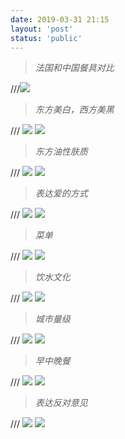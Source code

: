 ```yaml
---
date: 2019-03-31 21:15
layout: 'post'
status: 'public'
---
```


> *法国和中国餐具对比*

///![](https://vkceyugu.cdn.bspapp.com/VKCEYUGU-imgbed/41a13325-b937-41d8-b8d2-4bcb08f58448.jpg)

> *东方美白，西方美黑*

/// ![](https://github.com/elmace/cited_img/raw/master/img/IMG_1916.jpg)
![](https://vkceyugu.cdn.bspapp.com/VKCEYUGU-imgbed/6b544faa-b482-4ba3-be9b-13cf06139bb9.jpg)

> *东方油性肤质*

/// ![](https://github.com/elmace/cited_img/raw/master/img/IMG_1917.jpg)
![](https://vkceyugu.cdn.bspapp.com/VKCEYUGU-imgbed/82e27198-5933-4f2b-b8f6-8cd06c80b454.jpg)

> *表达爱的方式*

/// ![](https://github.com/elmace/cited_img/raw/master/img/IMG_1918.jpg)
![](https://vkceyugu.cdn.bspapp.com/VKCEYUGU-imgbed/72b9a37a-aac7-4c6a-93ff-2e1ba810d7fa.jpg)

> *菜单*

/// ![](https://github.com/elmace/cited_img/raw/master/img/IMG_1919.jpg)
![](https://vkceyugu.cdn.bspapp.com/VKCEYUGU-imgbed/95ab90cc-cddf-4269-97be-3b643f3e3f09.jpg)

> *饮水文化*

/// ![](https://github.com/elmace/cited_img/raw/master/img/IMG_1920.jpg)
![](https://vkceyugu.cdn.bspapp.com/VKCEYUGU-imgbed/42a7b9c3-ba3f-4eaa-b660-a3fec9eab515.jpg)

> *城市量级*

/// ![](https://github.com/elmace/cited_img/raw/master/img/IMG_1921.jpg)
![](https://vkceyugu.cdn.bspapp.com/VKCEYUGU-imgbed/e1107779-025e-44af-9b35-f4945bc305b3.jpg)

> *早中晚餐*

/// ![](https://github.com/elmace/cited_img/raw/master/img/IMG_1922.jpg)
![](https://vkceyugu.cdn.bspapp.com/VKCEYUGU-imgbed/99a5328e-9757-4e83-922c-a0decfd73f2a.jpg)

> *表达反对意见*

/// ![](https://github.com/elmace/cited_img/raw/master/img/IMG_1923.jpg)
![](https://vkceyugu.cdn.bspapp.com/VKCEYUGU-imgbed/71817d43-500d-40a8-a216-6f683e84a30e.jpg)